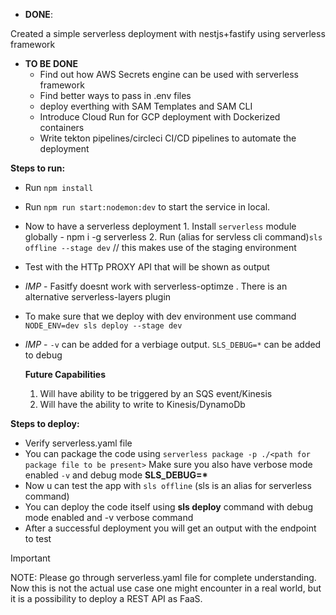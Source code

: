 -   **DONE**:

Created a simple serverless deployment with nestjs+fastify using serverless framework

-   **TO BE DONE**
    -   Find out how AWS Secrets engine can be used with serverless framework
    -   Find better ways to pass in .env files
    -   deploy everthing with SAM Templates and SAM CLI
    -   Introduce Cloud Run for GCP deployment with Dockerized containers
    -   Write tekton pipelines/circleci CI/CD pipelines to automate the deployment

**Steps to run:**

-   Run `npm install`
-   Run `npm run start:nodemon:dev` to start the service in local.
-   Now to have a serverless deployment 1. Install `serverless` module globally - npm i -g serverless 2. Run (alias for servless cli command)`sls offline --stage dev` // this makes use of the staging environment
-   Test with the HTTp PROXY API that will be shown as output
-   _IMP_ - Fasitfy doesnt work with serverless-optimze . There is an alternative serverless-layers plugin
-   To make sure that we deploy with dev environment use command `NODE_ENV=dev sls deploy --stage dev`
-   _IMP_ - `-v` can be added for a verbiage output. `SLS_DEBUG=*` can be added to debug

    **Future Capabilities**

    1. Will have ability to be triggered by an SQS event/Kinesis
    2. Will have the ability to write to Kinesis/DynamoDb

**Steps to deploy:**

-   Verify serverless.yaml file
-   You can package the code using `serverless package -p ./<path for package file to be present>`
    Make sure you also have verbose mode enabled `-v` and debug mode **SLS_DEBUG=\***
-   Now u can test the app with `sls offline` (sls is an alias for serverless command)
-   You can deploy the code itself using **sls deploy** command with debug mode enabled and -v verbose command
-   After a successful deployment you will get an output with the endpoint to test

> [!IMPORTANT]
> NOTE: Please go through serverless.yaml file for complete understanding. Now this is not the actual use case one might encounter in a real world, but it is a possibility to deploy a REST API as FaaS.
